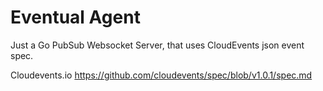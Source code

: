 # Eventual Agent

Just a Go PubSub Websocket Server, that uses CloudEvents json event spec.

Cloudevents.io
https://github.com/cloudevents/spec/blob/v1.0.1/spec.md
